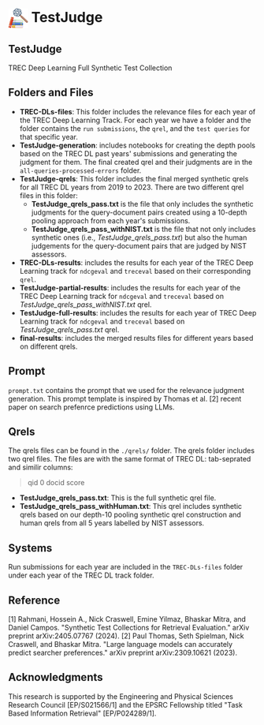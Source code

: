 <h1 align="left">
<img style="vertical-align:middle" width="40px" height="40px" src="figs/TestJudge-logo.png" /> TestJudge
</h1>

## TestJudge
TREC Deep Learning Full Synthetic Test Collection

## Folders and Files

- __TREC-DLs-files__: This folder includes the relevance files for each year of the TREC Deep Learning Track. For each year we have a folder and the folder contains the `run submissions`, the `qrel`, and the `test queries` for that specific year.
- __TestJudge-generation__: includes notebooks for creating the depth pools based on the TREC DL past years' submissions and generating the judgment for them. The final created qrel and their judgments are in the `all-queries-processed-errors` folder.
- __TestJudge-qrels__: This folder includes the final merged synthetic qrels for all TREC DL years from 2019 to 2023. There are two different qrel files in this folder:
    - __TestJudge_qrels_pass.txt__ is the file that only includes the synthetic judgments for the query-document pairs created using a 10-depth pooling approach from each year's submissions.
    - __TestJudge_qrels_pass_withNIST.txt__ is the file that not only includes synthetic ones (i.e., _TestJudge_qrels_pass.txt_) but also the human judgements for the query-document pairs that are judged by NIST assessors.
- __TREC-DLs-results__: includes the results for each year of the TREC Deep Learning track for `ndcgeval` and `treceval` based on their corresponding `qrel`.
- __TestJudge-partial-results__: includes the results for each year of the TREC Deep Learning track for `ndcgeval` and `treceval` based on _TestJudge_qrels_pass_withNIST.txt_ qrel.
- __TestJudge-full-results__: includes the results for each year of TREC Deep Learning track for `ndcgeval` and `treceval` based on _TestJudge_qrels_pass.txt_ qrel.
- __final-results__: includes the merged results files for different years based on different qrels.
 
## Prompt
`prompt.txt` contains the prompt that we used for the relevance judgment generation. This prompt template is inspired by Thomas et al. [2] recent paper on search prefenrce predictions using LLMs.

## Qrels
The qrels files can be found in the `./qrels/` folder. The qrels folder includes two qrel files. The files are with the same format of TREC DL: tab-seprated and similir columns:

> qid 0 docid score

- __TestJudge_qrels_pass.txt__: This is the full synthetic qrel file.
- __TestJudge_qrels_pass_withHuman.txt__: This qrel includes synthetic qrels based on our depth-10 pooling synthetic qrel construction and human qrels from all 5 years labelled by NIST assessors.

## Systems
Run submissions for each year are included in the `TREC-DLs-files` folder under each year of the TREC DL track folder.

## Reference
[1] Rahmani, Hossein A., Nick Craswell, Emine Yilmaz, Bhaskar Mitra, and Daniel Campos. "Synthetic Test Collections for Retrieval Evaluation." arXiv preprint arXiv:2405.07767 (2024).
[2] Paul Thomas, Seth Spielman, Nick Craswell, and Bhaskar Mitra. "Large language models can accurately predict searcher preferences." arXiv preprint arXiv:2309.10621 (2023).

## Acknowledgments
This research is supported by the Engineering and Physical Sciences Research Council [EP/S021566/1] and the EPSRC Fellowship titled "Task Based Information Retrieval" [EP/P024289/1].
